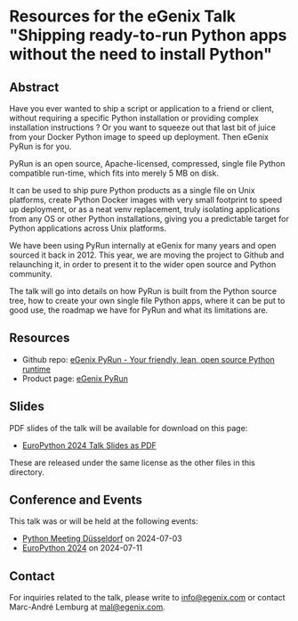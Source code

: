# Resources for the eGenix Talk "Shipping ready-to-run Python apps without the need to install Python"

## Abstract

Have you ever wanted to ship a script or application to a friend or client, without requiring a specific Python installation or providing complex installation instructions ? Or you want to squeeze out that last bit of juice from your Docker Python image to speed up deployment. Then eGenix PyRun is for you.

PyRun is an open source, Apache-licensed, compressed, single file Python compatible run-time, which fits into merely 5 MB on disk.

It can be used to ship pure Python products as a single file on Unix platforms, create Python Docker images with very small footprint to speed up deployment, or as a neat venv replacement, truly isolating applications from any OS or other Python installations, giving you a predictable target for Python applications across Unix platforms.

We have been using PyRun internally at eGenix for many years and open sourced it back in 2012. This year, we are moving the project to Github and relaunching it, in order to present it to the wider open source and Python community.

The talk will go into details on how PyRun is built from the Python source tree, how to create your own single file Python apps, where it can be put to good use, the roadmap we have for PyRun and what its limitations are.

## Resources

- Github repo: [eGenix PyRun - Your friendly, lean, open source Python runtime](https://github.com/eGenix/egenix-pyrun)
- Product page: [eGenix PyRun](https://pyrun.org/)

## Slides

PDF slides of the talk will be available for download on this page:

- [EuroPython 2024 Talk Slides as PDF](https://downloads.egenix.com/python/EuroPython-2024-Talk-PyRun.pdf)

These are released under the same license as the other files in this directory.

## Conference and Events

This talk was or will be held at the following events:
- [Python Meeting Düsseldorf](https://pyddf.de/) on 2024-07-03
- [EuroPython 2024]([https://2024.pycon.it/en/event/advanced-parsing-of-structured-data-using-pythons-new-match-statement](https://ep2024.europython.eu/session/shipping-ready-to-run-python-apps-without-the-need-to-install-python)) on 2024-07-11

## Contact

For inquiries related to the talk, please write to info@egenix.com or contact Marc-André Lemburg at mal@egenix.com.
